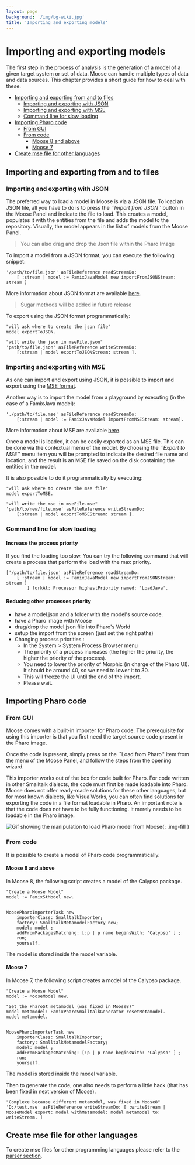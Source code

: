 ```yaml
---
layout: page
background: '/img/bg-wiki.jpg'
title: 'Importing and exporting models'
---
```


# Importing and exporting models <!-- omit in toc -->

The first step in the process of analysis is the generation of a model of a given target system or set of data.
Moose can handle multiple types of data and data sources.
This chapter provides a short guide for how to deal with these.

- [Importing and exporting from and to files](#importing-and-exporting-from-and-to-files)
  - [Importing and exporting with JSON](#importing-and-exporting-with-json)
  - [Importing and exporting with MSE](#importing-and-exporting-with-mse)
  - [Command line for slow loading](#command-line-for-slow-loading)
- [Importing Pharo code](#importing-pharo-code)
  - [From GUI](#from-gui)
  - [From code](#from-code)
    - [Moose 8 and above](#moose-8-and-above)
    - [Moose 7](#moose-7)
- [Create mse file for other languages](#create-mse-file-for-other-languages)

## Importing and exporting from and to files

### Importing and exporting with JSON

The preferred way to load a model in Moose is via a JSON file.
To load an JSON file, all you have to do is to press the _``Import from JSON''_ button in the Moose Panel and indicate the file to load.
This creates a model, populates it with the entities from the file and adds the model to the repository.
Visually, the model appears in the list of models from the Moose Panel.

> You can also drag and drop the Json file within the Pharo Image

To import a model from a JSON format, you can execute the following snippet:

```st
'/path/to/file.json' asFileReference readStreamDo:
    [ :stream | model := FamixJavaModel new importFromJSONStream: stream ]       
```


More information about JSON format are available [here](./file-format#json).

> Sugar methods will be added in future release

To export using the JSON format programmatically:

```st
"will ask where to create the json file"
model exportToJSON.

"will write the json in mseFile.json"
'path/to/file.json' asFileReference writeStreamDo: 
    [:stream | model exportToJSONStream: stream ].
```

### Importing and exporting with MSE

As one can import and export using JSON, it is possible to import and export using the [MSE format](./file-format#mse).

Another way is to import the model from a playground by executing (in the case of a FamixJava model):

```st
'./path/to/file.mse' asFileReference readStreamDo:
    [:stream | model := FamixJavaModel importFromMSEStream: stream].
```

More information about MSE are available [here](./file-format#mse).

Once a model is loaded, it can be easily exported as an MSE file.
This can be done via the contextual menu of the model.
By choosing the _``Export to MSE''_ menu item you will be prompted to indicate the desired file name and location, and the result is an MSE file saved on the disk containing the entities in the model.

It is also possible to do it programmatically by executing: 

```st
"will ask where to create the mse file"
model exportToMSE.

"will write the mse in mseFile.mse"
'path/to/new/file.mse' asFileReference writeStreamDo: 
    [:stream | model exportToMSEStream: stream ].
```

### Command line for slow loading

#### Increase the process priority

If you find the loading too slow.
You can try the following command that will create a process that perform the load with the max priority.

```st
['/path/to/file.json' asFileReference readStreamDo:
    [ :stream | model := FamixJavaModel new importFromJSONStream: stream ]
        ] forkAt: Processor highestPriority named: 'LoadJava'.
```

#### Reducing other processes priority

- have a model.json and a folder with the model's source code.
- have a Pharo image with Moose
- drag/drop the model.json file into Pharo's World
- setup the import from the screen (just set the right paths)
- Changing process priorities :
  - In the System > System Process Browser menu
  - The priority of a process increases (the higher the priority, the higher the priority of the process).
  - You need to lower the priority of Morphic (in charge of the Pharo UI). It should be around 40, so we need to lower it to 30.
  - This will freeze the UI until the end of the import.
  - Please wait.

## Importing Pharo code

### From GUI

Moose comes with a built-in importer for Pharo code. The prerequisite for using this importer is that you first need the target source code present in the Pharo image.

Once the code is present, simply press on the ``Load from Pharo'' item from the menu of the Moose Panel, and follow the steps from the opening wizard.

This importer works out of the box for code built for Pharo.
For code written in other Smalltalk dialects, the code must first be made loadable into Pharo.
Moose does not offer ready-made solutions for these other languages, but for most known dialects, like VisualWorks, you can often find solutions for exporting the code in a file format loadable in Pharo.
An important note is that the code does not have to be fully functioning.
It merely needs to be loadable in the Pharo image.

![Gif showing the manipulation to load Pharo model from Moose](img/importingAndExportingModels/importSTModel.gif){: .img-fill }

### From code

It is possible to create a model of Pharo code programmatically.

#### Moose 8 and above

In Moose 8, the following script creates a model of the Calypso package.

```st
"Create a Moose Model"
model := FamixStModel new.


MoosePharoImporterTask new
    importerClass: SmalltalkImporter;
    factory: SmalltalkMetamodelFactory new;
    model: model ;
    addFromPackagesMatching: [:p | p name beginsWith: 'Calypso' ] ;
    run;
    yourself.
```

The model is stored inside the model variable.

#### Moose 7

In Moose 7, the following script creates a model of the Calypso package.

```st
"Create a Moose Model"
model := MooseModel new.

"Set the PharoSt metamodel (was fixed in Moose8)"
model metamodel: FamixPharoSmalltalkGenerator resetMetamodel.
model metamodel.


MoosePharoImporterTask new
    importerClass: SmalltalkImporter;
    factory: SmalltalkMetamodelFactory;
    model: model ;
    addFromPackagesMatching: [:p | p name beginsWith: 'Calypso' ] ;
    run;
    yourself.
```

The model is stored inside the model variable.

Then to generate the code, one also needs to perform a little hack (that has been fixed in next version of Moose).

```st
"Complexe because different metamodel, was fixed in Moose8"
'D:/test.mse' asFileReference writeStreamDo: [ :writeStream | MooseModel export: model withMetamodel: model metamodel to: writeStream. ]
```

## Create mse file for other languages

To create mse files for other programming languages please refer to the [parser section](./../index#parsers).
